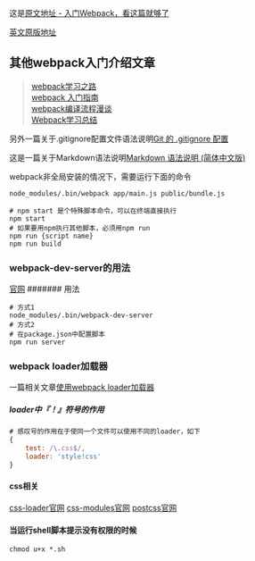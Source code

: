 这是[原文地址 - 入门Webpack，看这篇就够了](http://www.jianshu.com/p/42e11515c10f# "入门Webpack，看这篇就够了")

[英文原版地址](http://www.pro-react.com/materials/appendixA/, "webpack for react")

## 其他webpack入门介绍文章
> [webpack学习之路](https://github.com/wangning0/Autumn_Ning_Blog/blob/master/blogs/3-12/webpack.md, "webpack学习之路")  
> [webpack 入门指南](http://www.w2bc.com/Article/50764, "webpack 入门指南")  
> [webpack编译流程漫谈](https://github.com/slashhuang/blog/issues/1, "webpack编译流程漫谈")  
> [Webpack学习总结](https://diamont1001.github.io/webpack-summary/, "Webpack学习总结")  

另外一篇关于.gitignore配置文件语法说明[Git 的 .gitignore 配置](http://www.cnblogs.com/haiq/archive/2012/12/26/2833746.html "Git 的 .gitignore 配置")

这是一篇关于Markdown语法说明[Markdown 语法说明 (简体中文版) ](http://www.appinn.com/markdown/#link "Markdown 语法说明 (简体中文版) ")

webpack非全局安装的情况下，需要运行下面的命令
```shell
node_modules/.bin/webpack app/main.js public/bundle.js
```

```shell
# npm start 是个特殊脚本命令，可以在终端直接执行
npm start
# 如果要用npm执行其他脚本，必须用npm run
npm run {script name}
npm run build
```

### webpack-dev-server的用法
[官网](http://webpack.github.io/docs/webpack-dev-server.html "webpack-dev-server")
####### 用法
```shell
# 方式1
node_modules/.bin/webpack-dev-server
# 方式2
# 在package.json中配置脚本
npm run server
```

### webpack loader加载器
一篇相关文章[使用webpack loader加载器](http://www.cnblogs.com/leinov/p/5330944.html "使用webpack loader加载器")
##### loader中『！』符号的作用
```javascript
# 感叹号的作用在于使同一个文件可以使用不同的loader，如下
{
    test: /\.css$/,
    loader: 'style!css'
}
```
#### css相关
[css-loader官网](https://www.npmjs.com/package/css-loader, "css-loader")
[css-modules官网](https://github.com/css-modules/css-modules, "css-modules")
[postcss官网](https://github.com/postcss/postcss, "postcss")

#### 当运行shell脚本提示没有权限的时候
```shell
chmod u+x *.sh
```





